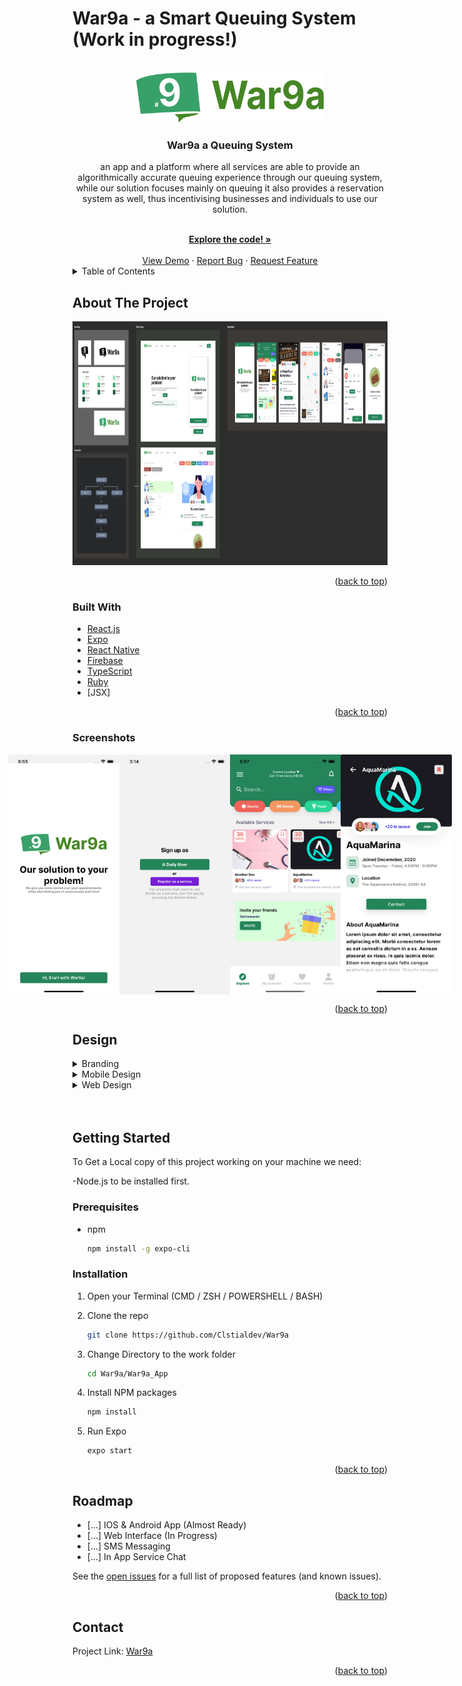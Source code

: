 # War9a - a Smart Queuing System (Work in progress!)

<div id="top"></div>


<!-- PROJECT LOGO -->
<br />
<div align="center">
  <a href="https://github.com/Clstialdev/War9a">
    <img src="War9a_App/assets/logo.webp" alt="Logo" width="300" height="80">
  </a>

<h3 align="center">War9a a Queuing System</h3>

  <p align="center">
    an app and a platform where all services are able to provide an algorithmically accurate queuing experience through our queuing system, while our solution focuses mainly on queuing it also provides a reservation system as well, thus incentivising businesses and individuals to use our solution.
</p>
    <br />
    <a href="https://github.com/Clstialdev/War9a"><strong>Explore the code! »</strong></a>
    <br />
    <br />
    <a href="https://github.com/Clstialdev/War9a">View Demo</a>
    ·
    <a href="https://github.com/Clstialdev/War9a/issues">Report Bug</a>
    ·
    <a href="https://github.com/Clstialdev/War9a/issues">Request Feature</a>
  
</div>



<!-- TABLE OF CONTENTS -->
<details>
  <summary>Table of Contents</summary>
  <ol>
    <li>
      <a href="#about-the-project">About The Project</a>
      <ul>
        <li><a href="#built-with">Built With</a></li>
      </ul>
    </li>
    <li><a href="#screenshots">Screenshots</a></li>
    <li>
      <a href="#getting-started">Getting Started</a>
      <ul>
        <li><a href="#prerequisites">Prerequisites</a></li>
        <li><a href="#installation">Installation</a></li>
      </ul>
    </li>
    <li><a href="#roadmap">Roadmap</a></li>
    <li><a href="#contact">Contact</a></li>
  </ol>
</details>



<!-- ABOUT THE PROJECT -->
## About The Project

<img src="War9a_App/Screenshots/Design.png" alt="Design" width="900" height="390">

<p align="right">(<a href="#top">back to top</a>)</p>



### Built With

* [React.js](https://reactjs.org/)
* [Expo](https://expo.dev/)
* [React Native](https://reactnative.dev)
* [Firebase](https://firebase.google.com/)
* [TypeScript](https://www.typescriptlang.org/)
* [Ruby](https://www.ruby-lang.org/en/)
* [JSX]

<p align="right">(<a href="#top">back to top</a>)</p>

### Screenshots

<div style="align:center; display:flex; justify-content:center; align-items:center" align="center">
    <img src="War9a_App/Screenshots/1.png" alt="Logo" width="180" height="384" style="float:left;">
    <img src="War9a_App/Screenshots/2.png" alt="Logo" width="180" height="384" style="float:left;">
    <img src="War9a_App/Screenshots/3.png" alt="Logo" width="180" height="384" style="float:left;">
    <img src="War9a_App/Screenshots/4.png" alt="Logo" width="180" height="384" style="float:left;">
  </div>

<p align="right">(<a href="#top">back to top</a>)</p>

<!-- Design -->
## Design
<details>
  <summary>Branding</summary>
  <div style="align:center; display:flex; justify-content:center; align-items:center" align="center">
    <img src="War9a_App/Screenshots/Branding.png" alt="Logo" width="896" height="962" style="float:left;">
  </div>
</details>

<details>
  <summary>Mobile Design</summary>
  <div style="align:center; display:flex; justify-content:center; align-items:center" align="center">
    <img src="War9a_App/Screenshots/App-Design.png" alt="Logo" width="897" height="721" style="float:left;">
  </div>
</details>

<details>
  <summary>Web Design</summary>
  <div style="align:center; display:flex; justify-content:center; align-items:center" align="center">
    <img src="War9a_App/Screenshots/Web-Design.png" alt="Logo" width="902" height="1217" style="float:left;">
  </div>
</details>

</br>
</br>

<!-- GETTING STARTED -->
## Getting Started

To Get a Local copy of this project working on your machine we need:

-Node.js to be installed first.

### Prerequisites

* npm
  ```sh
  npm install -g expo-cli
  ```

### Installation

1. Open your Terminal (CMD / ZSH / POWERSHELL / BASH)

2. Clone the repo
   ```sh
   git clone https://github.com/Clstialdev/War9a
   ```
2. Change Directory to the work folder
   ```sh
   cd War9a/War9a_App
   ```
3. Install NPM packages
   ```sh
   npm install
   ```
4. Run Expo 
   ```npm
   expo start
   ```

<p align="right">(<a href="#top">back to top</a>)</p>


<!-- ROADMAP -->
## Roadmap

- [...] IOS & Android App (Almost Ready)
- [...] Web Interface (In Progress)
- [...] SMS Messaging
- [...] In App Service Chat

See the [open issues](https://github.com/Clstialdev/War9a/issues) for a full list of proposed features (and known issues).

<p align="right">(<a href="#top">back to top</a>)</p>



<!-- CONTACT -->
## Contact

Project Link: [War9a](https://github.com/Clstialdev/War9a)

<p align="right">(<a href="#top">back to top</a>)</p>
